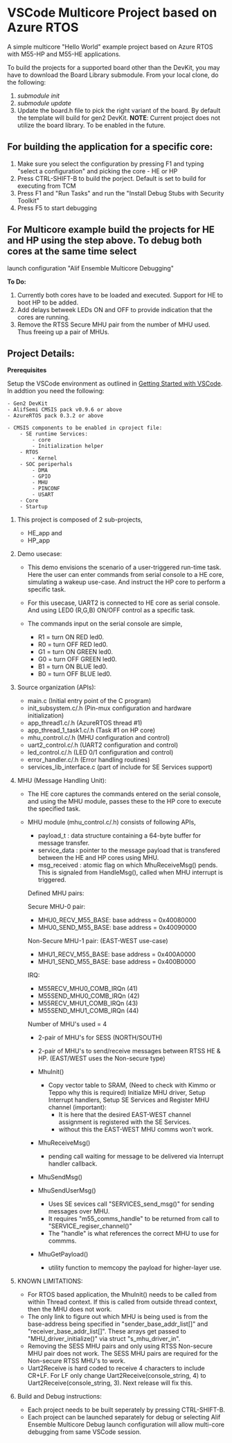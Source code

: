 # VSCode Multicore Project based on Azure RTOS
A simple multicore "Hello World" example project based on Azure RTOS with M55-HP and M55-HE applications.

To build the projects for a supported board other than the DevKit, you may have to download
the Board Library submodule. From your local clone, do the following:
1. *submodule init*
2. *submodule update*
3. Update the board.h file to pick the right variant of the board. By default the template will build for gen2 DevKit.
**NOTE**: Current project does not utilize the board library. To be enabled in the future. 

## For building the application for a specific core:
1. Make sure you select the configuration by pressing F1 and typing "select a configuration" and picking the core - HE or HP
2. Press CTRL-SHIFT-B to build the porject. Default is set to build for executing from TCM
3. Press F1 and "Run Tasks" and run the "Install Debug Stubs with Security Toolkit"
5. Press F5 to start debugging

## For Multicore example build the projects for HE and HP using the step above. To debug both cores at the same time select
launch configuration "Alif Ensemble Multicore Debugging"

**To Do:**
1. Currently both cores have to be loaded and executed. Support for HE to boot HP to be added.
3. Add delays betweek LEDs ON and OFF to provide indication that the cores are running.
4. Remove the RTSS Secure MHU pair from the number of MHU used. Thus freeing up a pair of MHUs.

## Project Details:
**Prerequisites**

Setup the VSCode environment as outlined in [Getting Started with VSCode](https://alifsemi.com/download/AUGD0012). In addtion you need the following:

	- Gen2 DevKit
	- AlifSemi CMSIS pack v0.9.6 or above
	- AzureRTOS pack 0.3.2 or above

	- CMSIS components to be enabled in cproject file:
		- SE runtime Services:
			- core
			- Initialization helper
		- RTOS
			- Kernel
		- SOC periperhals
			- DMA
			- GPIO
			- MHU
			- PINCONF
			- USART
		- Core
		- Startup
  
1. This project is composed of 2 sub-projects,
	- HE_app and
	- HP_app

2. Demo usecase:
	- This demo envisions the scenario of a user-triggered run-time task.
	Here the user can enter commands from serial console to a HE core, simulating a wakeup use-case.
	And instruct the HP core to perform a specific task.

	- For this usecase, UART2 is connected to HE core as serial console.
	And using LED0 (R,G,B) ON/OFF control as a specific task.

	- The commands input on the serial console are simple,
		- R1 = turn ON RED led0.
		- R0 = turn OFF RED led0.
		- G1 = turn ON GREEN led0.
		- G0 = turn OFF GREEN led0.
		- B1 = turn ON BLUE led0.
		- B0 = turn OFF BLUE led0.
		
3. Source organization (APIs):
	- main.c 			(Initial entry point of the C program)
	- init_subsystem.c/.h 		(Pin-mux configuration and hardware initialization)
	- app_thread1.c/.h 		(AzureRTOS thread #1)
	- app_thread_1_task1.c/.h 	(Task #1 on HP core)
	- mhu_control.c/.h		(MHU configuration and control)
	- uart2_control.c/.h		(UART2 configuration and control)
	- led_control.c/.h		(LED 0/1 configuration and control)
	- error_handler.c/.h		(Error handling routines)
	- services_lib_interface.c	(part of include for SE Services support)

4. MHU (Message Handling Unit):
	- The HE core captures the commands entered on the serial console,
	and using the MHU module, passes these to the HP core to execute the specified task.

	- MHU module (mhu_control.c/.h) consists of following APIs,
		- payload_t : data structure containing a 64-byte buffer for message transfer.
		- service_data : pointer to the message payload that is transfered between the HE and HP cores using MHU.
		- msg_received : atomic flag on which MhuReceiveMsg() pends. This is signaled from HandleMsg(), called when MHU interrupt is triggered.

		Defined MHU pairs:

		Secure MHU-0 pair:
		- MHU0_RECV_M55_BASE: base address = 0x40080000
		- MHU0_SEND_M55_BASE: base address = 0x40090000

		Non-Secure MHU-1 pair: (EAST-WEST use-case)
		- MHU1_RECV_M55_BASE: base address = 0x400A0000
		- MHU1_SEND_M55_BASE: base address = 0x400B0000

		IRQ:
		- M55RECV_MHU0_COMB_IRQn	(41)
		- M55SEND_MHU0_COMB_IRQn 	(42)
		- M55RECV_MHU1_COMB_IRQn 	(43)
		- M55SEND_MHU1_COMB_IRQn 	(44)

		Number of MHU's used	= 4
		- 2-pair of MHU's for SESS (NORTH/SOUTH)
		- 2-pair of MHU's to send/receive messages between RTSS HE & HP. (EAST/WEST uses the Non-secure type)

		- MhuInit()		
			- Copy vector table to SRAM, (Need to check with Kimmo or Teppo why this is required) 
			  Initialize MHU driver, Setup Interrupt handlers, 
			  Setup SE Services and 
			  Register MHU channel (important):
				- It is here that the desired EAST-WEST channel assignment is registered with the SE Services.
				- without this the EAST-WEST MHU comms won't work.
		- MhuReceiveMsg()
			- pending call waiting for message to be delivered via Interrupt handler callback.

		- MhuSendMsg()			
		- MhuSendUserMsg()
			- Uses SE sevices call "SERVICES_send_msg()" for sending messages over MHU.
			- It requires "m55_comms_handle" to be returned from call to "SERVICE_regiser_channel()"
			- The "handle" is what references the correct MHU to use for commms.
		- MhuGetPayload()
			- utility function to memcopy the payload for higher-layer use.

5. KNOWN LIMITATIONS:
	- For RTOS based application, the MhuInit() needs to be called from within Thread context. If this is called from outside thread context, then the MHU does not work.
	- The only link to figure out which MHU is being used is from the base-address being specified in "sender_base_addr_list[]" and "receiver_base_addr_list[]". These arrays get passed to "MHU_driver_initialize()" via struct "s_mhu_driver_in".
	- Removing the SESS MHU pairs and only using RTSS Non-secure MHU pair does not work. The SESS MHU pairs are required for the Non-secure RTSS MHU's to work.
 	- Uart2Receive is hard coded to receive 4 characters to include CR+LF. For LF only change Uart2Receive(console_string, 4) to Uart2Receive(console_string, 3). Next release will fix this.

7. Build and Debug instructions:	
	- Each project needs to be built seperately by pressing CTRL-SHIFT-B.
	- Each project can be launched separately for debug or selecting Alif Ensemble Multicore Debug launch configuration will allow multi-core debugging from same VSCode session.

